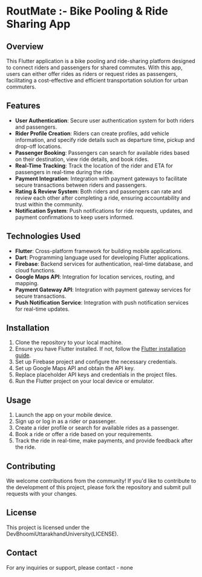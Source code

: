 # RoutMate :- Bike Pooling & Ride Sharing App

## Overview

This Flutter application is a bike pooling and ride-sharing platform designed to connect riders and passengers for shared commutes. With this app, users can either offer rides as riders or request rides as passengers, facilitating a cost-effective and efficient transportation solution for urban commuters.

## Features

- **User Authentication**: Secure user authentication system for both riders and passengers.
- **Rider Profile Creation**: Riders can create profiles, add vehicle information, and specify ride details such as departure time, pickup and drop-off locations.
- **Passenger Booking**: Passengers can search for available rides based on their destination, view ride details, and book rides.
- **Real-Time Tracking**: Track the location of the rider and ETA for passengers in real-time during the ride.
- **Payment Integration**: Integration with payment gateways to facilitate secure transactions between riders and passengers.
- **Rating & Review System**: Both riders and passengers can rate and review each other after completing a ride, ensuring accountability and trust within the community.
- **Notification System**: Push notifications for ride requests, updates, and payment confirmations to keep users informed.

## Technologies Used

- **Flutter**: Cross-platform framework for building mobile applications.
- **Dart**: Programming language used for developing Flutter applications.
- **Firebase**: Backend services for authentication, real-time database, and cloud functions.
- **Google Maps API**: Integration for location services, routing, and mapping.
- **Payment Gateway API**: Integration with payment gateway services for secure transactions.
- **Push Notification Service**: Integration with push notification services for real-time updates.

## Installation

1. Clone the repository to your local machine.
2. Ensure you have Flutter installed. If not, follow the [Flutter installation guide](https://flutter.dev/docs/get-started/install).
3. Set up Firebase project and configure the necessary credentials.
4. Set up Google Maps API and obtain the API key.
5. Replace placeholder API keys and credentials in the project files.
6. Run the Flutter project on your local device or emulator.

## Usage

1. Launch the app on your mobile device.
2. Sign up or log in as a rider or passenger.
3. Create a rider profile or search for available rides as a passenger.
4. Book a ride or offer a ride based on your requirements.
5. Track the ride in real-time, make payments, and provide feedback after the ride.

## Contributing

We welcome contributions from the community! If you'd like to contribute to the development of this project, please fork the repository and submit pull requests with your changes.

## License

This project is licensed under the DevBhoomiUttarakhandUniversity(LICENSE).

## Contact

For any inquiries or support, please contact - none
